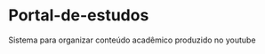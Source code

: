 Portal-de-estudos
=================

Sistema para organizar conteúdo acadêmico produzido no youtube 
